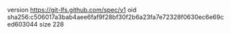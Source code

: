 version https://git-lfs.github.com/spec/v1
oid sha256:c506017a3bab4aee6faf9f28bf30f2b6a23fa7e72328f0630ec6e69ced603044
size 228
